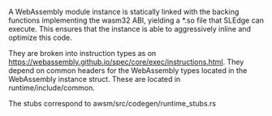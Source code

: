 A WebAssembly module instance is statically linked with the backing functions implementing the wasm32 ABI, yielding a *.so file that SLEdge can execute. This ensures that the instance is able to aggressively inline and optimize this code.

They are broken into instruction types as on https://webassembly.github.io/spec/core/exec/instructions.html. They depend on common headers for the WebAssembly types located in the WebAssembly instance struct. These are located in runtime/include/common.

The stubs correspond to awsm/src/codegen/runtime_stubs.rs

